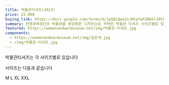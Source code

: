 ```yaml
---
title: 박물관티셔츠(2023)
price: 22,000
buying_link: https://docs.google.com/forms/d/1pQ8iQwa1sJHtpYwh2Bbkl10CKyzVDzgQHMIDlbeduxY/edit
summary: 전쟁과여성인권 박물관을 형상화한 디자인으로 꾸며진 박물관 티셔츠 사이즈별로 있습니다.
featured: https://womenandwarmuseum.net/img/박물관-티셔츠.jpg
components:
  - https://womenandwarmuseum.net/img/검은색.jpg
  - /img/박물관-티셔츠.jpg
---
```

 박물관티셔츠는 각 사이즈별로 있습니다

사이즈는 다음과 같습니다﻿

M   ﻿L   XL  XXL